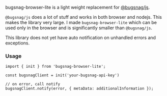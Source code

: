 bugsnag-browser-lite is a light weight replacement for [@bugsnag/js](https://github.com/bugsnag/bugsnag-js). 

`@bugsnag/js` does a lot of stuff and works in both browser and nodejs. This
makes the library very large. I made `bugsnag-browser-lite` which can be used
only in the browser and is significantly smaller than `@bugsnag/js`. 

This library does not yet have auto notification on unhandled errors and exceptions.

### Usage

```
import { init } from 'bugsnag-browser-lite';

const bugsnagClient = init('your-bugsnag-api-key')

// on error, call notify
bugsnagClient.notify(error, { metaData: additionalInformation });
```

